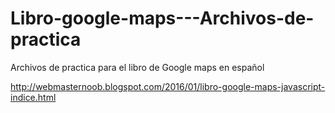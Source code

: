 # Libro-google-maps---Archivos-de-practica

Archivos de practica para el libro de Google maps en español

http://webmasternoob.blogspot.com/2016/01/libro-google-maps-javascript-indice.html
